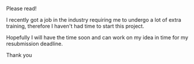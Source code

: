 Please read!

I recently got a job in the industry requiring me to undergo a lot of extra training, therefore I haven't had time to start this project. 

Hopefully I will have the time soon and can work on my idea in time for my resubmission deadline.

Thank you